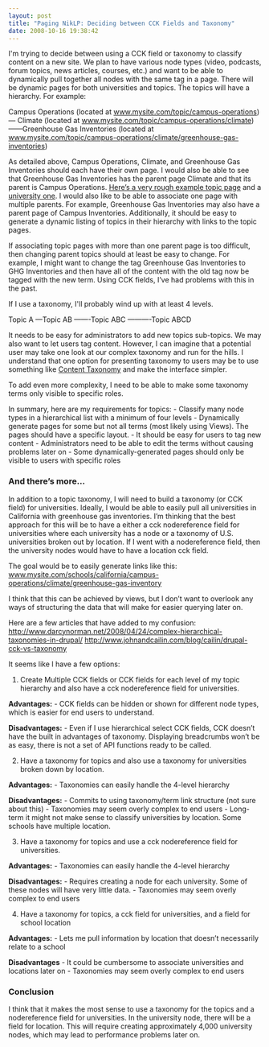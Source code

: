 ```yaml
---
layout: post
title: "Paging NikLP: Deciding between CCK Fields and Taxonomy"
date: 2008-10-16 19:38:42
---
```


I'm trying to decide between using a CCK field or taxonomy to classify content on a new site. We plan to have various node types (video, podcasts, forum topics, news articles, courses, etc.) and want to be able to dynamically pull together all nodes with the same tag in a page. There will be dynamic pages for both universities and topics. The topics will have a hierarchy. For example:

Campus Operations (located at www.mysite.com/topic/campus-operations) — Climate (located at www.mysite.com/topic/campus-operations/climate) ——Greenhouse Gas Inventories (located at www.mysite.com/topic/campus-operations/climate/greenhouse-gas-inventories)

As detailed above, Campus Operations, Climate, and Greenhouse Gas Inventories should each have their own page. I would also be able to see that Greenhouse Gas Inventories has the parent page Climate and that its parent is Campus Operations. [Here’s a very rough example topic page][1] and a [university one][2]. I would also like to be able to associate one page with multiple parents. For example, Greenhouse Gas Inventories may also have a parent page of Campus Inventories. Additionally, it should be easy to generate a dynamic listing of topics in their hierarchy with links to the topic pages. 

 [1]: /resources/rc_topicpage.pdf
 [2]: /resources/rc_schoolpage.pdf

If associating topic pages with more than one parent page is too difficult, then changing parent topics should at least be easy to change. For example, I might want to change the tag Greenhouse Gas Inventories to GHG Inventories and then have all of the content with the old tag now be tagged with the new term. Using CCK fields, I’ve had problems with this in the past. 

If I use a taxonomy, I'll probably wind up with at least 4 levels.

Topic A —Topic AB ——-Topic ABC ———-Topic ABCD

It needs to be easy for administrators to add new topics sub-topics. We may also want to let users tag content. However, I can imagine that a potential user may take one look at our complex taxonomy and run for the hills. I understand that one option for presenting taxonomy to users may be to use something like [Content Taxonomy][3] and make the interface simpler. 

 [3]: http://drupal.org/project/content_taxonomy

To add even more complexity, I need to be able to make some taxonomy terms only visible to specific roles. 

In summary, here are my requirements for topics: - Classify many node types in a hierarchical list with a minimum of four levels - Dynamically generate pages for some but not all terms (most likely using Views). The pages should have a specific layout. - It should be easy for users to tag new content - Administrators need to be able to edit the terms without causing problems later on - Some dynamically-generated pages should only be visible to users with specific roles

<h3 id="and_there8217s_more8230">
  And there’s more…
</h3>

In addition to a topic taxonomy, I will need to build a taxonomy (or CCK field) for universities. Ideally, I would be able to easily pull all universities in California with greenhouse gas inventories. I’m thinking that the best approach for this will be to have a either a cck nodereference field for universities where each university has a node or a taxonomy of U.S. universities broken out by location. If I went with a nodereference field, then the university nodes would have to have a location cck field. 

The goal would be to easily generate links like this: www.mysite.com/schools/california/campus-operations/climate/greenhouse-gas-inventory

I think that this can be achieved by views, but I don’t want to overlook any ways of structuring the data that will make for easier querying later on. 

Here are a few articles that have added to my confusion: http://www.darcynorman.net/2008/04/24/complex-hierarchical-taxonomies-in-drupal/ http://www.johnandcailin.com/blog/cailin/drupal-cck-vs-taxonomy

It seems like I have a few options:

1) Create Multiple CCK fields or CCK fields for each level of my topic hierarchy and also have a cck nodereference field for universities. 

**Advantages:** - CCK fields can be hidden or shown for different node types, which is easier for end users to understand.

**Disadvantages:** - Even if I use hierarchical select CCK fields, CCK doesn’t have the built in advantages of taxonomy. Displaying breadcrumbs won’t be as easy, there is not a set of API functions ready to be called. 

2) Have a taxonomy for topics and also use a taxonomy for universities broken down by location. 

**Advantages:** - Taxonomies can easily handle the 4-level hierarchy

**Disadvantages:** - Commits to using taxonomy/term link structure (not sure about this) - Taxonomies may seem overly complex to end users - Long-term it might not make sense to classify universities by location. Some schools have multiple location. 

3) Have a taxonomy for topics and use a cck nodereference field for universities.

**Advantages:** - Taxonomies can easily handle the 4-level hierarchy

**Disadvantages:** - Requires creating a node for each university. Some of these nodes will have very little data. - Taxonomies may seem overly complex to end users

4) Have a taxonomy for topics, a cck field for universities, and a field for school location

**Advantages:** - Lets me pull information by location that doesn’t necessarily relate to a school

**Disadvantages** - It could be cumbersome to associate universities and locations later on - Taxonomies may seem overly complex to end users

<h3 id="conclusion">
  Conclusion
</h3>

I think that it makes the most sense to use a taxonomy for the topics and a nodereference field for universities. In the university node, there will be a field for location. This will require creating approximately 4,000 university nodes, which may lead to performance problems later on.